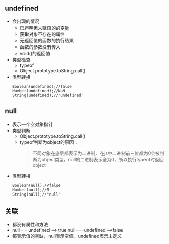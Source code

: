 ## undefined

* 会出现的情况
  * 已声明但未赋值的的变量
  * 获取对象不存在的属性
  * 无返回值的函数的执行结果
  * 函数的参数没有传入
  * void\(\)的返回值
* 类型检查
  * typeof
  * Object.prototype.toString.call\(\)
* 类型转换
  ```
  Boolean(undefined);//false
  Number(undefined);//NaN
  String(undefined);//'undefined'
  ```

## null

* 表示一个空对象指针
* 类型判断
  * Object.prototype.toString.call\(\)
  * typeof判断为object的原因：
    > 不同对象在底层都表示为二进制，在js中二进制前三位都为0会被判断为object类型，null的二进制表示全为0，所以执行typeof时返回object
* 类型转换
  ```
  Boolean(null);//false
  Number(null);//0
  String(null);//'null'
  ```

## 关联

* 都没有属性和方法
* null == undefined ==&gt; true null===undefined ==&gt;false
* 都表示值的空缺，null表示空值，undefined表示未定义



